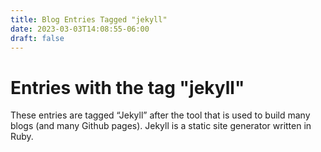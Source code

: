 ```yaml
---
title: Blog Entries Tagged "jekyll"
date: 2023-03-03T14:08:55-06:00
draft: false
---
```

# Entries with the tag "jekyll"

These entries are tagged “Jekyll” after the tool that is used to build many blogs (and many Github pages). Jekyll is a static site generator written in Ruby.
